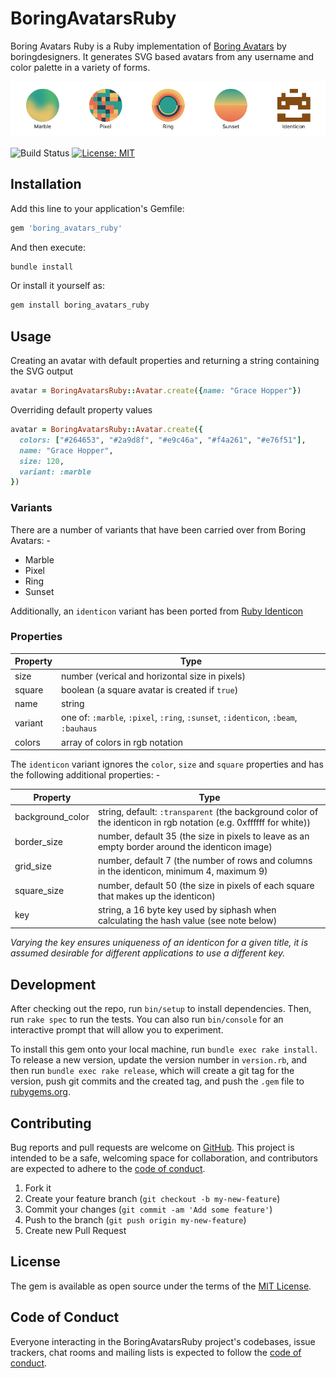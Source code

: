 # BoringAvatarsRuby

Boring Avatars Ruby is a Ruby implementation of [Boring Avatars](https://github.com/boringdesigners/boring-avatars) by boringdesigners. It generates SVG based avatars from any username and color palette in a variety of forms.

![boring avatars preview](https://github.com/CircleSD/boring_avatars_ruby/blob/main/public/boring-avatars-ruby-preview.png?raw=true)

![Build Status](https://github.com/CircleSD/boring_avatars_ruby/actions/workflows/main.yml/badge.svg?branch=main)
[![License: MIT](https://img.shields.io/badge/License-MIT-yellow.svg)](https://opensource.org/licenses/MIT)

## Installation

Add this line to your application's Gemfile:

```ruby
gem 'boring_avatars_ruby'
```

And then execute:

```ruby
bundle install
```

Or install it yourself as:

```ruby
gem install boring_avatars_ruby
```

## Usage

Creating an avatar with default properties and returning a string containing the SVG output

```ruby
avatar = BoringAvatarsRuby::Avatar.create({name: "Grace Hopper"})
```

Overriding default property values

```ruby
avatar = BoringAvatarsRuby::Avatar.create({
  colors: ["#264653", "#2a9d8f", "#e9c46a", "#f4a261", "#e76f51"],
  name: "Grace Hopper",
  size: 120,
  variant: :marble
})
```

### Variants

There are a number of variants that have been carried over from Boring Avatars: -

* Marble
* Pixel
* Ring
* Sunset

Additionally, an `identicon` variant has been ported from [Ruby Identicon](https://github.com/chrisbranson/ruby_identicon)

### Properties

| Property | Type                                                                               |
| -------- |------------------------------------------------------------------------------------|
| size     | number (verical and horizontal size in pixels)                                     |
| square   | boolean (a square avatar is created if `true`)                                     |
| name     | string                                                                             |
| variant  | one of: `:marble`, `:pixel`, `:ring`, `:sunset`, `:identicon`, `:beam`, `:bauhaus` |
| colors   | array of colors in rgb notation                                                    |

The `identicon` variant ignores the `color`, `size` and `square` properties and has the following additional properties: -

| Property           | Type                                                                                                                 |
| ----------------- | -------------------------------------------------------------------------------------------------------------------- |
| background_color  | string, default: `:transparent` (the background color of the identicon in rgb notation (e.g. 0xffffff for white))    |
| border_size       | number, default 35 (the size in pixels to leave as an empty border around the identicon image)                       |
| grid_size         | number, default 7 (the number of rows and columns in the identicon, minimum 4, maximum 9)                            |
| square_size       | number, default 50 (the size in pixels of each square that makes up the identicon)                                   |
| key               | string, a 16 byte key used by siphash when calculating the hash value (see note below)                               |

*Varying the key ensures uniqueness of an identicon for a given title, it is assumed desirable for different applications to use a different key.*

## Development

After checking out the repo, run `bin/setup` to install dependencies. Then, run `rake spec` to run the tests. You can also run `bin/console` for an interactive prompt that will allow you to experiment.

To install this gem onto your local machine, run `bundle exec rake install`. To release a new version, update the version number in `version.rb`, and then run `bundle exec rake release`, which will create a git tag for the version, push git commits and the created tag, and push the `.gem` file to [rubygems.org](https://rubygems.org).

## Contributing

Bug reports and pull requests are welcome on [GitHub](https://github.com/CircleSD/boring_avatars_ruby). This project is intended to be a safe, welcoming space for collaboration, and contributors are expected to adhere to the [code of conduct](https://github.com/CircleSD/boring_avatars_ruby/blob/main/CODE_OF_CONDUCT.md).

1. Fork it
2. Create your feature branch (`git checkout -b my-new-feature`)
3. Commit your changes (`git commit -am 'Add some feature'`)
4. Push to the branch (`git push origin my-new-feature`)
5. Create new Pull Request

## License

The gem is available as open source under the terms of the [MIT License](https://opensource.org/licenses/MIT).

## Code of Conduct

Everyone interacting in the BoringAvatarsRuby project's codebases, issue trackers, chat rooms and mailing lists is expected to follow the [code of conduct](https://github.com/CircleSD/boring_avatars_ruby/blob/main/CODE_OF_CONDUCT.md).
